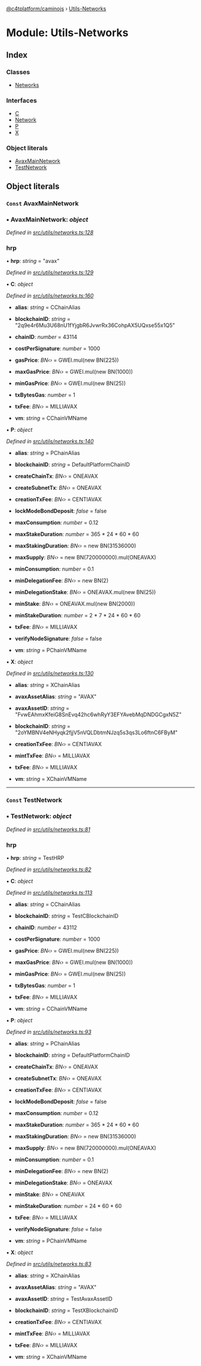 [@c4tplatform/caminojs](../api.md) › [Utils-Networks](utils_networks.md)

# Module: Utils-Networks

## Index

### Classes

* [Networks](../classes/utils_networks.networks.md)

### Interfaces

* [C](../interfaces/utils_networks.c.md)
* [Network](../interfaces/utils_networks.network.md)
* [P](../interfaces/utils_networks.p.md)
* [X](../interfaces/utils_networks.x.md)

### Object literals

* [AvaxMainNetwork](utils_networks.md#const-avaxmainnetwork)
* [TestNetwork](utils_networks.md#const-testnetwork)

## Object literals

### `Const` AvaxMainNetwork

### ▪ **AvaxMainNetwork**: *object*

*Defined in [src/utils/networks.ts:128](https://github.com/chain4travel/caminojs/blob/8077d740/src/utils/networks.ts#L128)*

###  hrp

• **hrp**: *string* = "avax"

*Defined in [src/utils/networks.ts:129](https://github.com/chain4travel/caminojs/blob/8077d740/src/utils/networks.ts#L129)*

▪ **C**: *object*

*Defined in [src/utils/networks.ts:160](https://github.com/chain4travel/caminojs/blob/8077d740/src/utils/networks.ts#L160)*

* **alias**: *string* = CChainAlias

* **blockchainID**: *string* = "2q9e4r6Mu3U68nU1fYjgbR6JvwrRx36CohpAX5UQxse55x1Q5"

* **chainID**: *number* = 43114

* **costPerSignature**: *number* = 1000

* **gasPrice**: *BN‹›* = GWEI.mul(new BN(225))

* **maxGasPrice**: *BN‹›* = GWEI.mul(new BN(1000))

* **minGasPrice**: *BN‹›* = GWEI.mul(new BN(25))

* **txBytesGas**: *number* = 1

* **txFee**: *BN‹›* = MILLIAVAX

* **vm**: *string* = CChainVMName

▪ **P**: *object*

*Defined in [src/utils/networks.ts:140](https://github.com/chain4travel/caminojs/blob/8077d740/src/utils/networks.ts#L140)*

* **alias**: *string* = PChainAlias

* **blockchainID**: *string* = DefaultPlatformChainID

* **createChainTx**: *BN‹›* = ONEAVAX

* **createSubnetTx**: *BN‹›* = ONEAVAX

* **creationTxFee**: *BN‹›* = CENTIAVAX

* **lockModeBondDeposit**: *false* = false

* **maxConsumption**: *number* = 0.12

* **maxStakeDuration**: *number* = 365 * 24 * 60 * 60

* **maxStakingDuration**: *BN‹›* = new BN(31536000)

* **maxSupply**: *BN‹›* = new BN(720000000).mul(ONEAVAX)

* **minConsumption**: *number* = 0.1

* **minDelegationFee**: *BN‹›* = new BN(2)

* **minDelegationStake**: *BN‹›* = ONEAVAX.mul(new BN(25))

* **minStake**: *BN‹›* = ONEAVAX.mul(new BN(2000))

* **minStakeDuration**: *number* = 2 * 7 * 24 * 60 * 60

* **txFee**: *BN‹›* = MILLIAVAX

* **verifyNodeSignature**: *false* = false

* **vm**: *string* = PChainVMName

▪ **X**: *object*

*Defined in [src/utils/networks.ts:130](https://github.com/chain4travel/caminojs/blob/8077d740/src/utils/networks.ts#L130)*

* **alias**: *string* = XChainAlias

* **avaxAssetAlias**: *string* = "AVAX"

* **avaxAssetID**: *string* = "FvwEAhmxKfeiG8SnEvq42hc6whRyY3EFYAvebMqDNDGCgxN5Z"

* **blockchainID**: *string* = "2oYMBNV4eNHyqk2fjjV5nVQLDbtmNJzq5s3qs3Lo6ftnC6FByM"

* **creationTxFee**: *BN‹›* = CENTIAVAX

* **mintTxFee**: *BN‹›* = MILLIAVAX

* **txFee**: *BN‹›* = MILLIAVAX

* **vm**: *string* = XChainVMName

___

### `Const` TestNetwork

### ▪ **TestNetwork**: *object*

*Defined in [src/utils/networks.ts:81](https://github.com/chain4travel/caminojs/blob/8077d740/src/utils/networks.ts#L81)*

###  hrp

• **hrp**: *string* = TestHRP

*Defined in [src/utils/networks.ts:82](https://github.com/chain4travel/caminojs/blob/8077d740/src/utils/networks.ts#L82)*

▪ **C**: *object*

*Defined in [src/utils/networks.ts:113](https://github.com/chain4travel/caminojs/blob/8077d740/src/utils/networks.ts#L113)*

* **alias**: *string* = CChainAlias

* **blockchainID**: *string* = TestCBlockchainID

* **chainID**: *number* = 43112

* **costPerSignature**: *number* = 1000

* **gasPrice**: *BN‹›* = GWEI.mul(new BN(225))

* **maxGasPrice**: *BN‹›* = GWEI.mul(new BN(1000))

* **minGasPrice**: *BN‹›* = GWEI.mul(new BN(25))

* **txBytesGas**: *number* = 1

* **txFee**: *BN‹›* = MILLIAVAX

* **vm**: *string* = CChainVMName

▪ **P**: *object*

*Defined in [src/utils/networks.ts:93](https://github.com/chain4travel/caminojs/blob/8077d740/src/utils/networks.ts#L93)*

* **alias**: *string* = PChainAlias

* **blockchainID**: *string* = DefaultPlatformChainID

* **createChainTx**: *BN‹›* = ONEAVAX

* **createSubnetTx**: *BN‹›* = ONEAVAX

* **creationTxFee**: *BN‹›* = CENTIAVAX

* **lockModeBondDeposit**: *false* = false

* **maxConsumption**: *number* = 0.12

* **maxStakeDuration**: *number* = 365 * 24 * 60 * 60

* **maxStakingDuration**: *BN‹›* = new BN(31536000)

* **maxSupply**: *BN‹›* = new BN(720000000).mul(ONEAVAX)

* **minConsumption**: *number* = 0.1

* **minDelegationFee**: *BN‹›* = new BN(2)

* **minDelegationStake**: *BN‹›* = ONEAVAX

* **minStake**: *BN‹›* = ONEAVAX

* **minStakeDuration**: *number* = 24 * 60 * 60

* **txFee**: *BN‹›* = MILLIAVAX

* **verifyNodeSignature**: *false* = false

* **vm**: *string* = PChainVMName

▪ **X**: *object*

*Defined in [src/utils/networks.ts:83](https://github.com/chain4travel/caminojs/blob/8077d740/src/utils/networks.ts#L83)*

* **alias**: *string* = XChainAlias

* **avaxAssetAlias**: *string* = "AVAX"

* **avaxAssetID**: *string* = TestAvaxAssetID

* **blockchainID**: *string* = TestXBlockchainID

* **creationTxFee**: *BN‹›* = CENTIAVAX

* **mintTxFee**: *BN‹›* = MILLIAVAX

* **txFee**: *BN‹›* = MILLIAVAX

* **vm**: *string* = XChainVMName

